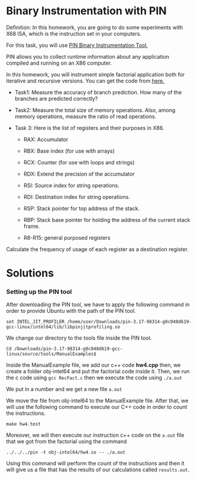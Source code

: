 # Binary Instrumentation with PIN

Definition: In this homework, you are going to do some experiments with X68 ISA, which is the instruction set in your computers.

For this task, you will use [PIN Binary Instrumentation Tool.](https://software.intel.com/en-us/articles/pin-a-dynamic-binary-instrumentation-tool )

PIN allows you to collect runtime information about any application compiled and running on an X86 computer. 

In this homework, you will instrument simple factorial application both for iterative and recursive versions. 
You can get the code from [here.](https://www.javatpoint.com/factorial-program-in-c) 

- Task1: Measure the accuracy of branch prediction. How many of the branches are predicted correctly?

- Task2: Measure the total size of memory operations. Also, among memory operations, measure the ratio of read operations. 

- Task 3: Here is the list of registers and their purposes in X86. 

    - RAX: Accumulator

    - RBX: Base index (for use with arrays)

    - RCX: Counter (for use with loops and strings)

    - RDX: Extend the precision of the accumulator

    - RSI: Source index for string operations.

    - RDI: Destination index for string operations.

    - RSP: Stack pointer for top address of the stack.

    - RBP: Stack base pointer for holding the address of the current stack frame.

    - R8-R15: general purposed registers

Calculate the frequency of usage of each register as a destination register. 

# Solutions

### Setting up the PIN tool
After downloading the PIN tool, we have to apply the following command in order to provide Ubuntu with the path of the PIN tool.
```
set INTEL_JIT_PROFILER /home/user/Downloads/pin-3.17-98314-g0c048d619-gcc-linux/intel64/lib/libpinjitprofiling.so
```
We change our directory to the tools file inside the PIN tool.
```
Cd /Downloads/pin-3.17-98314-g0c048d619-gcc-linux/source/tools/ManualExamples$
```
Inside the ManualExample file, we add our c++ code **hw4.cpp** then, we create a folder obj-intel64 and put the factorial code inside it. Then, we run the c code using ```gcc RecFact.c``` then we execute the code using ```./a.out```

We put in a number and we get a new file ```a.out```

We move the file from obj-intel64 to the ManualExample file. After that, we will use the following command to execute our C++ code in order to count the instructions.
```
make hw4.test
```

Moreover, we will then execute our instruction c++ code on the ```a.out``` file that we got from the factorial using the command

```
../../../pin -t obj-intel64/hw4.so -- ./a.out
```

Using this command will perform the count of the instructions and then it will give us a file that has the results of our calculations called ```results.out.```
